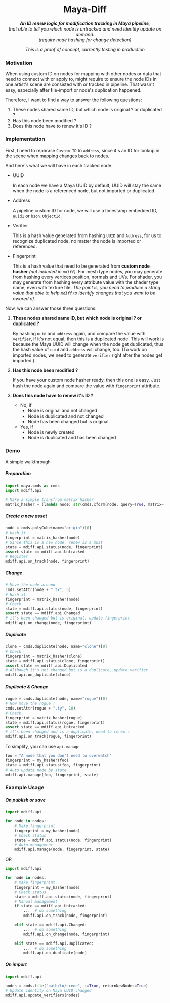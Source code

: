 <h1 align=center>Maya-Diff</h1>

<p align=center><i><b>An ID renew logic for modification tracking in Maya pipeline</b>,<br>that able to tell you which node is untracked and need identity update on demand.<br>(require node hashing for change detection)</br></i></p>


<p align=center><i>This is a proof of concept, currently testing in production</i></p>


### Motivation

When using custom ID on nodes for mapping with other nodes or data that need to connect with or apply to, might require to ensure the node IDs in one artist's scene are consisted with or tracked in pipeline. That wasn't easy, especially after file-import or node's duplication happened.

Therefore, I want to find a way to answer the following questions:

1. These nodes shared same ID, but which node is original ? or duplicated ?
2. Has this node been modified ?
3. Does this node have to renew it's ID ?


### Implementation

First, I need to rephrase `Custom ID` to `address`, since it's an ID for lookup in the scene when mapping changes back to nodes.

And here's what we will have in each tracked node:

* UUID

    In each node we have a Maya UUID by default, UUID will stay the same when the node is a referenced node, but not imported or duplicated.

* Address

    A pipeline custom ID for node, we will use a timestamp embedded ID, `uuid1` or `bson.ObjectId`.

* Verifier

    This is a hash value generated from hashing `UUID` and `Address`, for us to recognize duplicated node, no matter the node is imported or referenced.

* Fingerprint

    This is a hash value that need to be generated from **custom node hasher** *(not included in `mdiff`)*. For mesh type nodes, you may generate from hashing every vertices position, normals and UVs. For shader, you may generate from hashing every attribute value with the shader type name, even with texture file. *The point is, you need to produce a string value that able to help `mdiff` to identify changes that you want to be awared of*.

Now, we can answer those three questions:

1. **These nodes shared same ID, but which node is original ? or duplicated ?**

    By hashing `uuid` and `address` again, and compare the value with `verifier`, if it's not equal, then this is a duplicated node. This will work is because the Maya UUID will change when the node get duplicated, thus the hash value of `uuid` and `address` will change, too. (To work on imported nodes, we need to generate `verifier` right after the nodes get imported.)

2. **Has this node been modified ?**

    If you have your custom node hasher ready, then this one is easy. Just hash the node again and compare the value with `fingerprint` attribute.

3. **Does this node have to renew it's ID ?**

    * No, if
        * Node is original and not changed
        * Node is duplicated and not changed
        * Node has been changed but is original
    * Yes, if
        * Node is newly created
        * Node is duplicated and has been changed


### Demo

A simple walkthrough

##### Preparation

```python
import maya.cmds as cmds
import mdiff.api

# Make a simple transfrom matrix hasher
matrix_hasher = (lambda node: str(cmds.xform(node, query=True, matrix=True)))

```

##### Create a new asset

```python
node = cmds.polyCube(name="origin")[0]
# Hash it
fingerprint = matrix_hasher(node)
# Since this is a new node, renew is a must
state = mdiff.api.status(node, fingerprint)
assert state == mdiff.api.Untracked
# Register
mdiff.api.on_track(node, fingerprint)

```

##### Change

```python
# Move the node around
cmds.setAttr(node + ".tx", 5)
# Hash it
fingerprint = matrix_hasher(node)
# Check
state = mdiff.api.status(node, fingerprint)
assert state == mdiff.api.Changed
# it's been changed but is original, update fingerprint
mdiff.api.on_change(node, fingerprint)

```

##### Duplicate

```python
clone = cmds.duplicate(node, name="clone")[0]
# Check
fingerprint = matrix_hasher(clone)
state = mdiff.api.status(clone, fingerprint)
assert state == mdiff.api.Duplicated
# Although it's not changed but is a duplicate, update verifier
mdiff.api.on_duplicate(clone)

```

##### Duplicate & Change

```python
rogue = cmds.duplicate(node, name="rogue")[0]
# Now move the rogue !
cmds.setAttr(rogue + ".ty", 10)
# Check
fingerprint = matrix_hasher(rogue)
state = mdiff.api.status(rogue, fingerprint)
assert state == mdiff.api.Untracked
# it's been changed and is a duplicate, need to renew !
mdiff.api.on_track(rogue, fingerprint)

```

To simplify, you can use `api.manage`

```python
foo = "A node that you don't need to overwatch"
fingerprint = my_hasher(foo)
state = mdiff.api.status(foo, fingerprint)
# Auto update node by state
mdiff.api.manage(foo, fingerprint, state)

```


### Example Usage

##### On publish or save
```python
import mdiff.api

for node in nodes:
    # Make fingerprint
    fingerprint = my_hasher(node)
    # Check status
    state = mdiff.api.status(node, fingerprint)
    # Auto management
    mdiff.api.manage(node, fingerprint, state)

```

OR

```python
import mdiff.api

for node in nodes:
    # make fingerprint
    fingerprint = my_hasher(node)
    # Check status
    state = mdiff.api.status(node, fingerprint)
    # Manual management
    if state == mdiff.api.Untracked:
        ...  # do something
        mdiff.api.on_track(node, fingerprint)

    elif state == mdiff.api.Changed:
        ...  # do something
        mdiff.api.on_change(node, fingerprint)

    elif state == mdiff.api.Duplicated:
        ...  # do something
        mdiff.api.on_duplicate(node)

```

##### On import
```python
import mdiff.api

nodes = cmds.file("path/to/scene", i=True, returnNewNodes=True)
# Update identity on Maya UUID changed
mdiff.api.update_verifiers(nodes)

```
